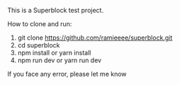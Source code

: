 This is a Superblock test project.

How to clone and run:

1.  git clone https://github.com/ramieeee/superblock.git
2.  cd superblock
3.  npm install or yarn install
4.  npm run dev or yarn run dev

If you face any error, please let me know
